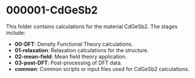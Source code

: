 # 000001-CdGeSb2
This folder contains calculations for the material CdGeSb2. The stages include:
- **00-DFT**: Density Functional Theory calculations.
- **01-relaxation**: Relaxation calculations for the structure.
- **02-mean-field**: Mean field theory application.
- **03-post-DFT**: Post-processing of DFT data.
- **common**: Common scripts or input files used for CdGeSb2 calculations.

